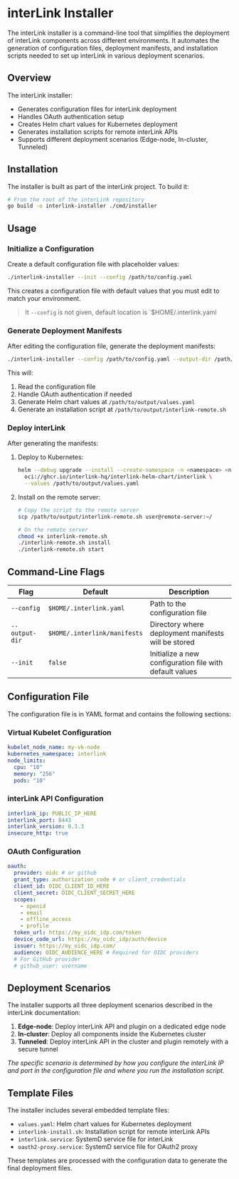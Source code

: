 # interLink Installer

The interLink installer is a command-line tool that simplifies the deployment of
interLink components across different environments. It automates the generation
of configuration files, deployment manifests, and installation scripts needed to
set up interLink in various deployment scenarios.

## Overview

The interLink installer:

- Generates configuration files for interLink deployment
- Handles OAuth authentication setup
- Creates Helm chart values for Kubernetes deployment
- Generates installation scripts for remote interLink APIs
- Supports different deployment scenarios (Edge-node, In-cluster, Tunneled)

## Installation

The installer is built as part of the interLink project. To build it:

```bash
# From the root of the interLink repository
go build -o interlink-installer ./cmd/installer
```

## Usage

### Initialize a Configuration

Create a default configuration file with placeholder values:

```bash
./interlink-installer --init --config /path/to/config.yaml
```

This creates a configuration file with default values that you must edit to
match your environment.

> It `--config` is not given, default location is `$HOME/.interlink.yaml

### Generate Deployment Manifests

After editing the configuration file, generate the deployment manifests:

```bash
./interlink-installer --config /path/to/config.yaml --output-dir /path/to/output
```

This will:

1. Read the configuration file
2. Handle OAuth authentication if needed
3. Generate Helm chart values at `/path/to/output/values.yaml`
4. Generate an installation script at `/path/to/output/interlink-remote.sh`

### Deploy interLink

After generating the manifests:

1. Deploy to Kubernetes:

   ```bash
   helm --debug upgrade --install --create-namespace -n <namespace> <node-name> \
     oci://ghcr.io/interlink-hq/interlink-helm-chart/interlink \
     --values /path/to/output/values.yaml
   ```

2. Install on the remote server:

   ```bash
   # Copy the script to the remote server
   scp /path/to/output/interlink-remote.sh user@remote-server:~/

   # On the remote server
   chmod +x interlink-remote.sh
   ./interlink-remote.sh install
   ./interlink-remote.sh start
   ```

## Command-Line Flags

| Flag           | Default                      | Description                                             |
| -------------- | ---------------------------- | ------------------------------------------------------- |
| `--config`     | `$HOME/.interlink.yaml`      | Path to the configuration file                          |
| `--output-dir` | `$HOME/.interlink/manifests` | Directory where deployment manifests will be stored     |
| `--init`       | `false`                      | Initialize a new configuration file with default values |

## Configuration File

The configuration file is in YAML format and contains the following sections:

### Virtual Kubelet Configuration

```yaml
kubelet_node_name: my-vk-node
kubernetes_namespace: interlink
node_limits:
  cpu: "10"
  memory: "256"
  pods: "10"
```

### interLink API Configuration

```yaml
interlink_ip: PUBLIC_IP_HERE
interlink_port: 8443
interlink_version: 0.3.3
insecure_http: true
```

### OAuth Configuration

```yaml
oauth:
  provider: oidc # or github
  grant_type: authorization_code # or client_credentials
  client_id: OIDC_CLIENT_ID_HERE
  client_secret: OIDC_CLIENT_SECRET_HERE
  scopes:
    - openid
    - email
    - offline_access
    - profile
  token_url: https://my_oidc_idp.com/token
  device_code_url: https://my_oidc_idp/auth/device
  issuer: https://my_oidc_idp.com/
  audience: OIDC_AUDIENCE_HERE # Required for OIDC providers
  # For GitHub provider
  # github_user: username
```

## Deployment Scenarios

The installer supports all three deployment scenarios described in the interLink
documentation:

1. **Edge-node**: Deploy interLink API and plugin on a dedicated edge node
2. **In-cluster**: Deploy all components inside the Kubernetes cluster
3. **Tunneled**: Deploy interLink API in the cluster and plugin remotely with a
   secure tunnel

_The specific scenario is determined by how you configure the interLink IP and
port in the configuration file and where you run the installation script._

## Template Files

The installer includes several embedded template files:

- `values.yaml`: Helm chart values for Kubernetes deployment
- `interlink-install.sh`: Installation script for remote interLink APIs
- `interlink.service`: SystemD service file for interLink
- `oauth2-proxy.service`: SystemD service file for OAuth2 proxy

These templates are processed with the configuration data to generate the final
deployment files.
